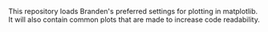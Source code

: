This repository loads Branden's preferred settings for plotting in matplotlib.
It will also contain common plots that are made to increase code readability.
